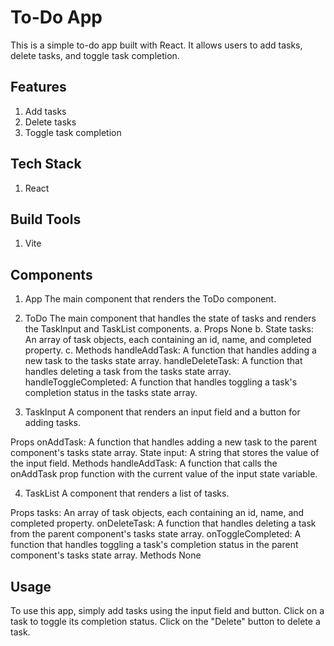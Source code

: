 # To-Do App
This is a simple to-do app built with React. It allows users to add tasks, delete tasks, and toggle task completion.
 
## Features
1. Add tasks
2. Delete tasks
3. Toggle task completion

## Tech Stack
1. React

## Build Tools
1. Vite

## Components
1. App
   The main component that renders the ToDo component.
2. ToDo
   The main component that handles the state of tasks and renders the TaskInput and TaskList components.
   a.   Props
   None
   b.   State
   tasks: An array of task objects, each containing an id, name, and completed property.
   c.   Methods
        handleAddTask: A function that handles adding a new task to the tasks state array.
        handleDeleteTask: A function that handles deleting a task from the tasks state array.
        handleToggleCompleted: A function that handles toggling a task's completion status in the tasks state array.

3. TaskInput
   A component that renders an input field and a button for adding tasks.

Props
   onAddTask: A function that handles adding a new task to the parent component's tasks state array.
State
   input: A string that stores the value of the input field.
Methods
   handleAddTask: A function that calls the onAddTask prop function with the current value of the input state variable.

4. TaskList
   A component that renders a list of tasks.

Props
   tasks: An array of task objects, each containing an id, name, and completed property.
   onDeleteTask: A function that handles deleting a task from the parent component's tasks state array.
   onToggleCompleted: A function that handles toggling a task's completion status in the parent component's tasks state array.
Methods
   None

## Usage
To use this app, simply add tasks using the input field and button. Click on a task to toggle its completion status. Click on the "Delete" button to delete a task.
